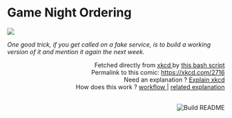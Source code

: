 # <b>Game Night Ordering</b>

[![](https://imgs.xkcd.com/comics/game_night_ordering.png)](https://xkcd.com/2716)

<i>One good trick, if you get called on a fake service, is to build a working version of it and mention it again the next week.</i>

<div align="right">
  Fetched directly from
  <a href="https://xkcd.com">
    xkcd
  </a>
  by
  <a href="https://github.com/Vanille-N/Vanille-N/blob/master/fetch">
    this bash script
  </a>
</div>
<div align="right">
  Permalink to this comic:
  <a href="https://xkcd.com/2716">
    https://xkcd.com/2716
  </a>
</div>
<div align="right">
  Need an explanation ?
  <a href="https://www.explainxkcd.com/wiki/index.php/2716">
    Explain xkcd
  </a>
</div>
<div align="right">
  How does this work ?
  <a href="https://github.com/Vanille-N/Vanille-N/blob/master/.github/workflows/build.yml">
    workflow
  </a>
  |
  <a href="https://simonwillison.net/2020/Jul/10/self-updating-profile-readme/">
    related explanation
  </a>
</div><br>

<a href="https://github.com/Vanille-N/Vanille-N/actions"><img src="https://github.com/Vanille-N/Vanille-N/workflows/Build%20README/badge.svg" align="right" alt="Build README"></a>
